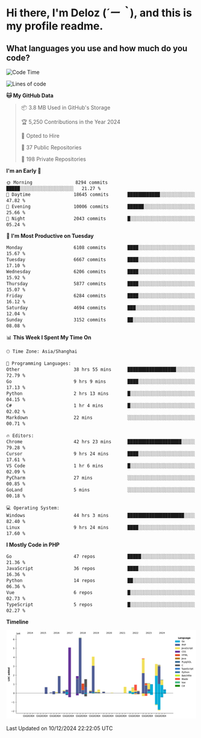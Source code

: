# **Hi there, I'm Deloz (*´ー｀*), and this is my profile readme.**

## **What languages you use and how much do you code?**

<!--START_SECTION:waka-->
![Code Time](http://img.shields.io/badge/Code%20Time-5%2C248%20hrs%2040%20mins-blue)

![Lines of code](https://img.shields.io/badge/From%20Hello%20World%20I%27ve%20Written-42.5%20million%20lines%20of%20code-blue)

**🐱 My GitHub Data** 

> 📦 3.8 MB Used in GitHub's Storage 
 > 
> 🏆 5,250 Contributions in the Year 2024
 > 
> 💼 Opted to Hire
 > 
> 📜 37 Public Repositories 
 > 
> 🔑 198 Private Repositories 
 > 
**I'm an Early 🐤** 

```text
🌞 Morning                8294 commits        █████░░░░░░░░░░░░░░░░░░░░   21.27 % 
🌆 Daytime                18645 commits       ████████████░░░░░░░░░░░░░   47.82 % 
🌃 Evening                10006 commits       ██████░░░░░░░░░░░░░░░░░░░   25.66 % 
🌙 Night                  2043 commits        █░░░░░░░░░░░░░░░░░░░░░░░░   05.24 % 
```
📅 **I'm Most Productive on Tuesday** 

```text
Monday                   6108 commits        ████░░░░░░░░░░░░░░░░░░░░░   15.67 % 
Tuesday                  6667 commits        ████░░░░░░░░░░░░░░░░░░░░░   17.10 % 
Wednesday                6206 commits        ████░░░░░░░░░░░░░░░░░░░░░   15.92 % 
Thursday                 5877 commits        ████░░░░░░░░░░░░░░░░░░░░░   15.07 % 
Friday                   6284 commits        ████░░░░░░░░░░░░░░░░░░░░░   16.12 % 
Saturday                 4694 commits        ███░░░░░░░░░░░░░░░░░░░░░░   12.04 % 
Sunday                   3152 commits        ██░░░░░░░░░░░░░░░░░░░░░░░   08.08 % 
```


📊 **This Week I Spent My Time On** 

```text
🕑︎ Time Zone: Asia/Shanghai

💬 Programming Languages: 
Other                    38 hrs 55 mins      ██████████████████░░░░░░░   72.79 % 
Go                       9 hrs 9 mins        ████░░░░░░░░░░░░░░░░░░░░░   17.13 % 
Python                   2 hrs 13 mins       █░░░░░░░░░░░░░░░░░░░░░░░░   04.15 % 
C#                       1 hr 4 mins         █░░░░░░░░░░░░░░░░░░░░░░░░   02.02 % 
Markdown                 22 mins             ░░░░░░░░░░░░░░░░░░░░░░░░░   00.71 % 

🔥 Editors: 
Chrome                   42 hrs 23 mins      ████████████████████░░░░░   79.28 % 
Cursor                   9 hrs 24 mins       ████░░░░░░░░░░░░░░░░░░░░░   17.61 % 
VS Code                  1 hr 6 mins         █░░░░░░░░░░░░░░░░░░░░░░░░   02.09 % 
PyCharm                  27 mins             ░░░░░░░░░░░░░░░░░░░░░░░░░   00.85 % 
GoLand                   5 mins              ░░░░░░░░░░░░░░░░░░░░░░░░░   00.18 % 

💻 Operating System: 
Windows                  44 hrs 3 mins       █████████████████████░░░░   82.40 % 
Linux                    9 hrs 24 mins       ████░░░░░░░░░░░░░░░░░░░░░   17.60 % 
```

**I Mostly Code in PHP** 

```text
Go                       47 repos            █████░░░░░░░░░░░░░░░░░░░░   21.36 % 
JavaScript               36 repos            ████░░░░░░░░░░░░░░░░░░░░░   16.36 % 
Python                   14 repos            ██░░░░░░░░░░░░░░░░░░░░░░░   06.36 % 
Vue                      6 repos             █░░░░░░░░░░░░░░░░░░░░░░░░   02.73 % 
TypeScript               5 repos             █░░░░░░░░░░░░░░░░░░░░░░░░   02.27 % 
```



**Timeline**

![Lines of Code chart](https://raw.githubusercontent.com/deloz/deloz/main/assets/bar_graph.png)


 Last Updated on 10/12/2024 22:22:05 UTC
<!--END_SECTION:waka-->
